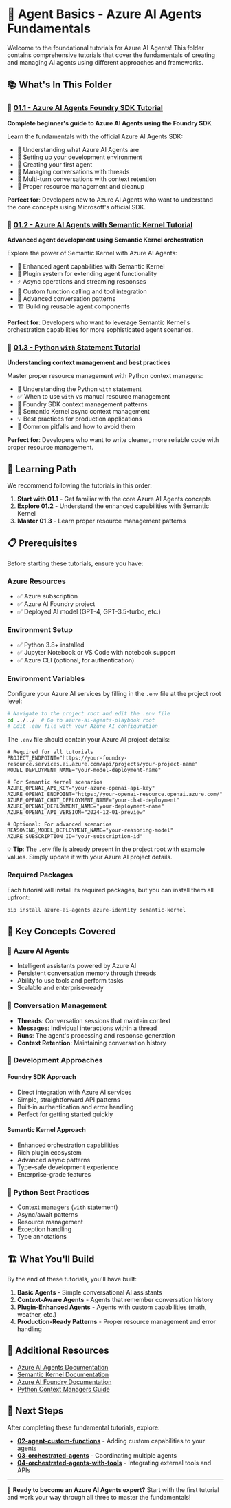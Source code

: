 # 🤖 Agent Basics - Azure AI Agents Fundamentals

Welcome to the foundational tutorials for Azure AI Agents! This folder contains comprehensive tutorials that cover the fundamentals of creating and managing AI agents using different approaches and frameworks.

## 📚 What's In This Folder

### 🔧 [01.1 - Azure AI Agents Foundry SDK Tutorial](01.1-azure_ai_agents_foundry_sdk_tutorial.ipynb)
**Complete beginner's guide to Azure AI Agents using the Foundry SDK**

Learn the fundamentals with the official Azure AI Agents SDK:
- 🎯 Understanding what Azure AI Agents are
- 🔧 Setting up your development environment
- 🤖 Creating your first agent
- 💬 Managing conversations with threads
- 🔄 Multi-turn conversations with context retention
- 🧹 Proper resource management and cleanup

**Perfect for**: Developers new to Azure AI Agents who want to understand the core concepts using Microsoft's official SDK.

### 🧠 [01.2 - Azure AI Agents with Semantic Kernel Tutorial](01.2-azure_ai_agents_semantic_kernel_tutorial.ipynb)
**Advanced agent development using Semantic Kernel orchestration**

Explore the power of Semantic Kernel with Azure AI Agents:
- 🚀 Enhanced agent capabilities with Semantic Kernel
- 🔌 Plugin system for extending agent functionality
- ⚡ Async operations and streaming responses
- 🎯 Custom function calling and tool integration
- 🔄 Advanced conversation patterns
- 🏗️ Building reusable agent components

**Perfect for**: Developers who want to leverage Semantic Kernel's orchestration capabilities for more sophisticated agent scenarios.

### 🐍 [01.3 - Python `with` Statement Tutorial](01.3-python_with_statement_agents_tutorial.ipynb)
**Understanding context management and best practices**

Master proper resource management with Python context managers:
- 🧠 Understanding the Python `with` statement
- ✅ When to use `with` vs manual resource management
- 🔧 Foundry SDK context management patterns
- 🔄 Semantic Kernel async context management
- 💡 Best practices for production applications
- 🚫 Common pitfalls and how to avoid them

**Perfect for**: Developers who want to write cleaner, more reliable code with proper resource management.

## 🎯 Learning Path

We recommend following the tutorials in this order:

1. **Start with 01.1** - Get familiar with the core Azure AI Agents concepts
2. **Explore 01.2** - Understand the enhanced capabilities with Semantic Kernel
3. **Master 01.3** - Learn proper resource management patterns

## 📋 Prerequisites

Before starting these tutorials, ensure you have:

### Azure Resources
- ✅ Azure subscription
- ✅ Azure AI Foundry project
- ✅ Deployed AI model (GPT-4, GPT-3.5-turbo, etc.)

### Environment Setup
- ✅ Python 3.8+ installed
- ✅ Jupyter Notebook or VS Code with notebook support
- ✅ Azure CLI (optional, for authentication)

### Environment Variables
Configure your Azure AI services by filling in the `.env` file at the project root level:

```bash
# Navigate to the project root and edit the .env file
cd ../../  # Go to azure-ai-agents-playbook root
# Edit .env file with your Azure AI configuration
```

The `.env` file should contain your Azure AI project details:
```properties
# Required for all tutorials
PROJECT_ENDPOINT="https://your-foundry-resource.services.ai.azure.com/api/projects/your-project-name"
MODEL_DEPLOYMENT_NAME="your-model-deployment-name"

# For Semantic Kernel scenarios
AZURE_OPENAI_API_KEY="your-azure-openai-api-key"
AZURE_OPENAI_ENDPOINT="https://your-openai-resource.openai.azure.com/"
AZURE_OPENAI_CHAT_DEPLOYMENT_NAME="your-chat-deployment"
AZURE_OPENAI_DEPLOYMENT_NAME="your-deployment-name"
AZURE_OPENAI_API_VERSION="2024-12-01-preview"

# Optional: For advanced scenarios
REASONING_MODEL_DEPLOYMENT_NAME="your-reasoning-model"
AZURE_SUBSCRIPTION_ID="your-subscription-id"
```

💡 **Tip**: The `.env` file is already present in the project root with example values. Simply update it with your Azure AI project details.

### Required Packages
Each tutorial will install its required packages, but you can install them all upfront:

```bash
pip install azure-ai-agents azure-identity semantic-kernel
```

## 🔑 Key Concepts Covered

### 🤖 **Azure AI Agents**
- Intelligent assistants powered by Azure AI
- Persistent conversation memory through threads
- Ability to use tools and perform tasks
- Scalable and enterprise-ready

### 💬 **Conversation Management**
- **Threads**: Conversation sessions that maintain context
- **Messages**: Individual interactions within a thread
- **Runs**: The agent's processing and response generation
- **Context Retention**: Maintaining conversation history

### 🔧 **Development Approaches**

#### Foundry SDK Approach
- Direct integration with Azure AI services
- Simple, straightforward API patterns
- Built-in authentication and error handling
- Perfect for getting started quickly

#### Semantic Kernel Approach  
- Enhanced orchestration capabilities
- Rich plugin ecosystem
- Advanced async patterns
- Type-safe development experience
- Enterprise-grade features

### 🐍 **Python Best Practices**
- Context managers (`with` statement)
- Async/await patterns
- Resource management
- Exception handling
- Type annotations

## 🏗️ What You'll Build

By the end of these tutorials, you'll have built:

1. **Basic Agents** - Simple conversational AI assistants
2. **Context-Aware Agents** - Agents that remember conversation history
3. **Plugin-Enhanced Agents** - Agents with custom capabilities (math, weather, etc.)
4. **Production-Ready Patterns** - Proper resource management and error handling

## 📖 Additional Resources

- [Azure AI Agents Documentation](https://docs.microsoft.com/azure/ai-services/agents/)
- [Semantic Kernel Documentation](https://learn.microsoft.com/semantic-kernel/)
- [Azure AI Foundry Documentation](https://learn.microsoft.com/en-us/azure/ai-foundry/)
- [Python Context Managers Guide](https://docs.python.org/3/library/contextlib.html)

## 🎯 Next Steps

After completing these fundamental tutorials, explore:

- **[02-agent-custom-functions](../02-agent-custom-functions/)** - Adding custom capabilities to your agents
- **[03-orchestrated-agents](../03-orchestrated-agents/)** - Coordinating multiple agents
- **[04-orchestrated-agents-with-tools](../04-orchestrated-agents-with-tools/)** - Integrating external tools and APIs

---

🎉 **Ready to become an Azure AI Agents expert?** Start with the first tutorial and work your way through all three to master the fundamentals!
